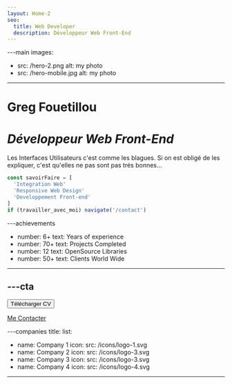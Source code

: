 ```yaml
---
layout: Home-2
seo:
  title: Web Developer
  description: Développeur Web Front-End
---
```




---main
images:
  - src: /hero-2.png
    alt: my photo
  - src: /hero-mobile.jpg
    alt: my photo
---

# <Typewriter>Greg Fouetillou</Typewriter>

# *Développeur Web Front-End* 

Les Interfaces Utilisateurs c'est comme les blagues.
Si on est obligé de les expliquer, c'est qu'elles ne pas sont pas trés bonnes...

```js {2-4} showLineNumbers
const savoirFaire = [
  'Integration Web'
  'Responsive Web Design'
  'Developpement Front-end'
]
if (travailler_avec_moi) navigate('/contact')
```



---achievements
- number: 6+
  text: Years of experience
- number: 70+
  text: Projects Completed
- number: 12
  text: OpenSource Libraries
- number: 50+
  text: Clients World Wide
---



---cta
---
<Button href="/contact" size="sm">
  Télécharger CV
</Button>

[Me Contacter](/contact)



---companies
title:
list:
  - name: Company 1
    icon:
      src: /icons/logo-1.svg
  - name: Company 2
    icon:
      src: /icons/logo-3.svg
  - name: Company 3
    icon:
      src: /icons/logo-3.svg
  - name: Company 4
    icon:
      src: /icons/logo-4.svg
---
